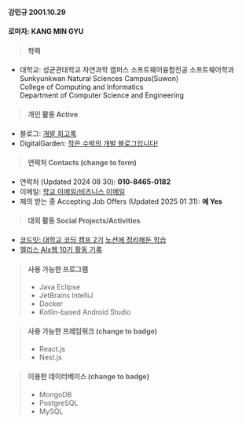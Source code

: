#### 강민규 2001.10.29
#### 로마자: KANG MIN GYU

>#### 학력
- 대학교: 성균관대학교 자연과학 캠퍼스 소프트웨어융합전공 소프트웨어학과 </br>
  Sunkyunkwan Natural Sciences Campus(Suwon) </br>
  College of Computing and Informatics </br>
  Department of Computer Science and Engineering 

>#### 개인 활동 Active
- 블로그: [개발 회고록](https://velog.io/@min0gyu0kang/posts)
- DigitalGarden: [작은 수박의 개발 블로그입니다!](https://watermelon-harvest.pages.dev/)

>#### 연락처 Contacts (change to form)
- 연락처 (Updated 2024 08 30): __010-8465-0182__ </br>
- 이메일: [학교 이메일/비즈니스 이메일](mailto:myname@g.skku.edu) </br>
- 제의 받는 중 Accepting Job Offers (Updated 2025 01 31): __예 Yes__

>#### 대외 활동 Social Projects/Activities 
- [코드잇: 대학교 코딩 캠프 2기](https://cafe.naver.com/studentcodingcamp) [노션에 정리해둔 학습](https://locrian-jumpsuit-ec0.notion.site/46a7f20b565b4153adcab4c84598b7eb) </br>
- [엘리스 AIx웹 10기 활동 기록](https://locrian-jumpsuit-ec0.notion.site/b0e05e55fb4c46759cee4265a26c94e3)

>#### 사용 가능한 프로그램
>- Java Eclipse
>- JetBrains IntelliJ
>- Docker
>- Kotlin-based Android Studio

>#### 사용 가능한 프레임워크 (change to badge)
>- React.js
>- Nest.js

>#### 이용한 데이터베이스 (change to badge)
>- MongoDB
>- PostgreSQL
>- MySQL
